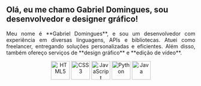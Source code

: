 ## Olá, eu me chamo Gabriel Domingues, sou desenvolvedor e designer gráfico!

<p align="justify">
  Meu nome é **Gabriel Domingues**, e sou um desenvolvedor com experiência em diversas linguagens, APIs e bibliotecas. Atuei como freelancer, entregando soluções personalizadas e eficientes. Além disso, também ofereço serviços de **design gráfico** e **edição de vídeo**.
</p>

<div align="center">
  <img src="https://cdn.jsdelivr.net/gh/devicons/devicon/icons/html5/html5-original.svg" alt="HTML5" width="50" height="50">
  <img src="https://cdn.jsdelivr.net/gh/devicons/devicon/icons/css3/css3-original.svg" alt="CSS3" width="50" height="50">
  <img src="https://cdn.jsdelivr.net/gh/devicons/devicon/icons/javascript/javascript-original.svg" alt="JavaScript" width="50" height="50">
  <img src="https://cdn.jsdelivr.net/gh/devicons/devicon/icons/python/python-original.svg" alt="Python" width="50" height="50">
  <img src="https://cdn.jsdelivr.net/gh/devicons/devicon/icons/java/java-original.svg" alt="Java" width="50" height="50">
</div>
